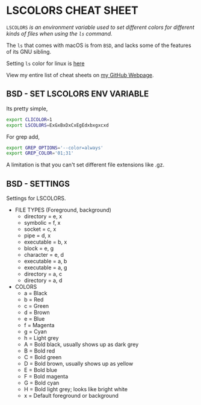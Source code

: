 # LSCOLORS CHEAT SHEET

`LSCOLORS` _is an environment variable used to set different colors
for different kinds of files when using the `ls` command._

The `ls` that comes with macOS is from `BSD`, and lacks some
of the features of its GNU sibling.

Setting `ls` color for linux is
[here](https://github.com/JeffDeCola/my-cheat-sheets/tree/master/software/development/operating-systems/linux/ls_colors-cheat-sheet)

View my entire list of cheat sheets on
[my GitHub Webpage](https://jeffdecola.github.io/my-cheat-sheets/).

## BSD - SET LSCOLORS ENV VARIABLE

Its pretty simple,

```bash
export CLICOLOR=1
export LSCOLORS=ExGxBxDxCxEgEdxbxgxcxd
```

For grep add,

```bash
export GREP_OPTIONS='--color=always'
export GREP_COLOR='01;31'
```

A limitation is that you can't set different file
extensions like .gz.

## BSD - SETTINGS

Settings for LSCOLORS.

* FILE TYPES (Foreground, background)
  * directory = e, x
  * symbolic = f, x
  * socket = c, x
  * pipe = d, x
  * executable = b, x
  * block = e, g
  * character = e, d
  * executable = a, b
  * executable = a, g
  * directory = a, c
  * directory = a, d
* COLORS
  * a = Black
  * b = Red
  * c = Green
  * d = Brown
  * e = Blue
  * f = Magenta
  * g = Cyan
  * h = Light grey
  * A = Bold black, usually shows up as dark grey
  * B = Bold red
  * C = Bold green
  * D = Bold brown, usually shows up as yellow
  * E = Bold blue
  * F = Bold magenta
  * G = Bold cyan
  * H = Bold light grey; looks like bright white
  * x = Default foreground or background
